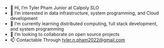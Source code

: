 - 👋 Hi, I’m Tyler Pham Junior at Calpoly SLO
- 👀 I’m interested in data infrastructure, system programming, and Cloud development
- 🌱 I’m currently learning distributed computing, full stack development, and system programming
- 💞️ I’m looking to collaborate on open source projects
- 📫 Contactable Through tyler.n.pham2022@gmail.com
